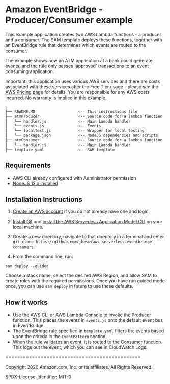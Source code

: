 # Amazon EventBridge - Producer/Consumer example

This example application creates two AWS Lambda functions - a producer and a consumer. The SAM template deploys these functions, together with an EventBridge rule that determines which events are routed to the consumer.

The example shows how an ATM application at a bank could generate events, and the rule only passes 'approved' transactions to an event consuming application.

Important: this application uses various AWS services and there are costs associated with these services after the Free Tier usage - please see the [AWS Pricing page](https://aws.amazon.com/pricing/) for details. You are responsible for any AWS costs incurred. No warranty is implied in this example.

```bash
.
├── README.MD                   <-- This instructions file
├── atmProducer                 <-- Source code for a lambda function
│   └── handler.js              <-- Main Lambda handler
│   └── events.js               <-- Events
│   └── localTest.js            <-- Wrapper for local testing
│   └── package.json            <-- NodeJS dependencies and scripts
├── atmConsumer                 <-- Source code for a lambda function
│   └── handler.js              <-- Main Lambda handler
├── template.yaml               <-- SAM template
```

## Requirements

* AWS CLI already configured with Administrator permission
* [NodeJS 12.x installed](https://nodejs.org/en/download/)

## Installation Instructions

1. [Create an AWS account](https://portal.aws.amazon.com/gp/aws/developer/registration/index.html) if you do not already have one and login.

1. [Install Git](https://git-scm.com/book/en/v2/Getting-Started-Installing-Git) and [install the AWS Serverless Application Model CLI](https://docs.aws.amazon.com/serverless-application-model/latest/developerguide/serverless-sam-cli-install.html) on your local machine.

1. Create a new directory, navigate to that directory in a terminal and enter ```git clone https://github.com/jbesw/aws-serverless-eventbridge-consumers```.

1. From the command line, run:
```
sam deploy --guided
```
Choose a stack name, select the desired AWS Region, and allow SAM to create roles with the required permissions. Once you have run guided mode once, you can use `sam deploy` in future to use these defaults.

## How it works

* Use the AWS CLI or AWS Lambda Console to invoke the Producer function. This places the events in `events.js` onto the default event bus in EventBridge.
* The EventBridge rule specified in `template.yaml` filters the events based upon the criteria in the `EventPattern` section.
* When the rule validates an event, it is routed to the Consumer function. This logs out the event, which you can see in CloudWatch Logs.

==============================================

Copyright 2020 Amazon.com, Inc. or its affiliates. All Rights Reserved.

SPDX-License-Identifier: MIT-0
